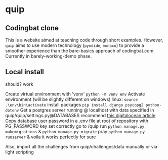 # quip
## Codingbat clone

This is a website aimed at teaching code through short examples. However, `quip` aims to use modern technology (`pyodide`, `monaco`) to provide a smoother experience than the bare-basics approach of codingbat.com. Currently in barely-working-demo phase.


## Local install

should? work

Create virtual environment with 'venv'
`python -m venv env`
Activate environment (will be slightly different on windows)
linux: `source .\env\bin\activate`
install packages
`pip install django psycopg2 python-dotenv`
Get a postgres server running @ localhost with data specified in quip/quip/settings.py@DATABASES
recommend [this digitalocean article](https://www.digitalocean.com/community/tutorials/how-to-use-postgresql-with-your-django-application-on-ubuntu-20-04)
Copy database user password in a .env file at root of repository with PG_PASSWORD key set correctly
go to /quip
run `python manage.py makemigrations` & `python manage.py migrate`
pray
`python manage.py runserver`
& voila it works perfectly for sure

Also, import all the challenges from quip/challenges/data manually or via light scripting